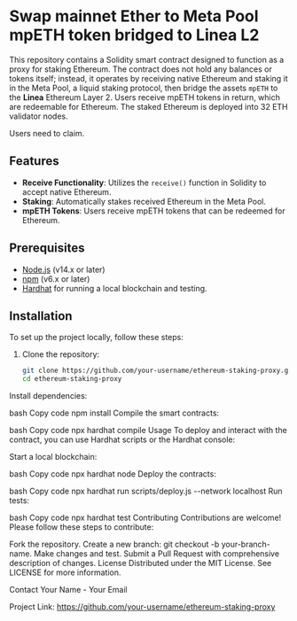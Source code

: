 # Swap mainnet Ether to Meta Pool mpETH token bridged to Linea L2

This repository contains a Solidity smart contract designed to function as a proxy for staking Ethereum. The contract does not hold any balances or tokens itself; instead, it operates by receiving native Ethereum and staking it in the Meta Pool, a liquid staking protocol, then bridge the assets `mpETH` to the **Linea** Ethereum Layer 2. Users receive mpETH tokens in return, which are redeemable for Ethereum. The staked Ethereum is deployed into 32 ETH validator nodes.

Users need to claim.

## Features

- **Receive Functionality**: Utilizes the `receive()` function in Solidity to accept native Ethereum.
- **Staking**: Automatically stakes received Ethereum in the Meta Pool.
- **mpETH Tokens**: Users receive mpETH tokens that can be redeemed for Ethereum.

## Prerequisites

- [Node.js](https://nodejs.org/en/) (v14.x or later)
- [npm](https://www.npmjs.com/) (v6.x or later)
- [Hardhat](https://hardhat.org/getting-started/) for running a local blockchain and testing.

## Installation

To set up the project locally, follow these steps:

1. Clone the repository:
   ```bash
   git clone https://github.com/your-username/ethereum-staking-proxy.git
   cd ethereum-staking-proxy
Install dependencies:

bash
Copy code
npm install
Compile the smart contracts:

bash
Copy code
npx hardhat compile
Usage
To deploy and interact with the contract, you can use Hardhat scripts or the Hardhat console:

Start a local blockchain:

bash
Copy code
npx hardhat node
Deploy the contracts:

bash
Copy code
npx hardhat run scripts/deploy.js --network localhost
Run tests:

bash
Copy code
npx hardhat test
Contributing
Contributions are welcome! Please follow these steps to contribute:

Fork the repository.
Create a new branch: git checkout -b your-branch-name.
Make changes and test.
Submit a Pull Request with comprehensive description of changes.
License
Distributed under the MIT License. See LICENSE for more information.

Contact
Your Name - Your Email

Project Link: https://github.com/your-username/ethereum-staking-proxy